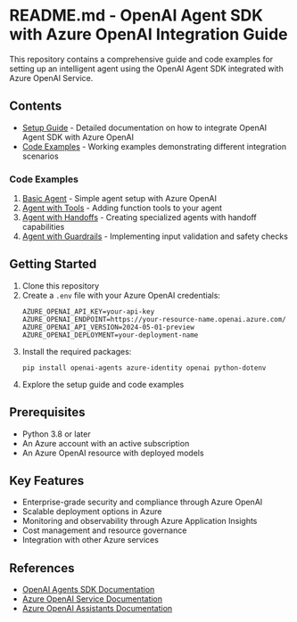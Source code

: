 # README.md - OpenAI Agent SDK with Azure OpenAI Integration Guide

This repository contains a comprehensive guide and code examples for setting up an intelligent agent using the OpenAI Agent SDK integrated with Azure OpenAI Service.

## Contents

- [Setup Guide](setup_guide.md) - Detailed documentation on how to integrate OpenAI Agent SDK with Azure OpenAI
- [Code Examples](code_examples/) - Working examples demonstrating different integration scenarios

### Code Examples

1. [Basic Agent](code_examples/basic_agent.py) - Simple agent setup with Azure OpenAI
2. [Agent with Tools](code_examples/agent_with_tools.py) - Adding function tools to your agent
3. [Agent with Handoffs](code_examples/agent_with_handoffs.py) - Creating specialized agents with handoff capabilities
4. [Agent with Guardrails](code_examples/agent_with_guardrails.py) - Implementing input validation and safety checks

## Getting Started

1. Clone this repository
2. Create a `.env` file with your Azure OpenAI credentials:
   ```
   AZURE_OPENAI_API_KEY=your-api-key
   AZURE_OPENAI_ENDPOINT=https://your-resource-name.openai.azure.com/
   AZURE_OPENAI_API_VERSION=2024-05-01-preview
   AZURE_OPENAI_DEPLOYMENT=your-deployment-name
   ```
3. Install the required packages:
   ```
   pip install openai-agents azure-identity openai python-dotenv
   ```
4. Explore the setup guide and code examples

## Prerequisites

- Python 3.8 or later
- An Azure account with an active subscription
- An Azure OpenAI resource with deployed models

## Key Features

- Enterprise-grade security and compliance through Azure OpenAI
- Scalable deployment options in Azure
- Monitoring and observability through Azure Application Insights
- Cost management and resource governance
- Integration with other Azure services

## References

- [OpenAI Agents SDK Documentation](https://openai.github.io/openai-agents-python/)
- [Azure OpenAI Service Documentation](https://learn.microsoft.com/en-us/azure/ai-services/openai/)
- [Azure OpenAI Assistants Documentation](https://learn.microsoft.com/en-us/azure/ai-services/openai/assistants-quickstart)

